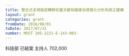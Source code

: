```yaml
---
title: 整合式全球癌症轉移巨量文獻知識庫及視覺化分析系統之建構
layout: grant
categories: grant
fromDate: 2016/08/01
toDate: 2017/07/31
number: MOST 105-2221-E-143-003-
---
```


科技部
已結案
主持人
702,000